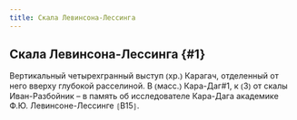 ```yaml
---
title: Скала Левинсона-Лессинга
---
```

## Скала Левинсона-Лессинга {#1}

Вертикальный четырехгранный выступ ⦅хр.⦆ Карагач, отделенный от него вверху глубокой расселиной. В ⦅масс.⦆ Кара-Даг#1, к ⦅З⦆ от скалы Иван-Разбойник – в память об исследователе Кара-Дага академике Ф.Ю. Левинсоне-Лессинге ⦃В15⦄.
